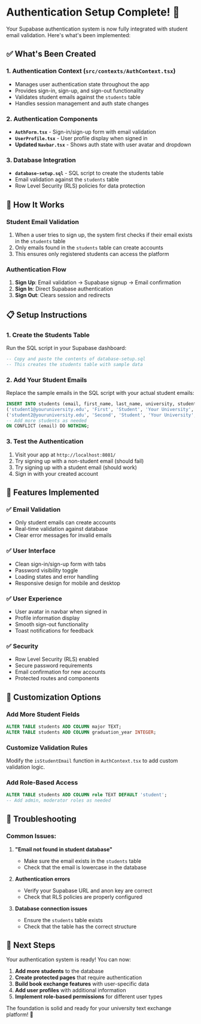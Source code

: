 # Authentication Setup Complete! 🔐

Your Supabase authentication system is now fully integrated with student email validation. Here's what's been implemented:

## ✅ What's Been Created

### 1. Authentication Context (`src/contexts/AuthContext.tsx`)
- Manages user authentication state throughout the app
- Provides sign-in, sign-up, and sign-out functionality
- Validates student emails against the `students` table
- Handles session management and auth state changes

### 2. Authentication Components
- **`AuthForm.tsx`** - Sign-in/sign-up form with email validation
- **`UserProfile.tsx`** - User profile display when signed in
- **Updated `Navbar.tsx`** - Shows auth state with user avatar and dropdown

### 3. Database Integration
- **`database-setup.sql`** - SQL script to create the students table
- Email validation against the `students` table
- Row Level Security (RLS) policies for data protection

## 🚀 How It Works

### Student Email Validation
1. When a user tries to sign up, the system first checks if their email exists in the `students` table
2. Only emails found in the `students` table can create accounts
3. This ensures only registered students can access the platform

### Authentication Flow
1. **Sign Up**: Email validation → Supabase signup → Email confirmation
2. **Sign In**: Direct Supabase authentication
3. **Sign Out**: Clears session and redirects

## 📋 Setup Instructions

### 1. Create the Students Table
Run the SQL script in your Supabase dashboard:

```sql
-- Copy and paste the contents of database-setup.sql
-- This creates the students table with sample data
```

### 2. Add Your Student Emails
Replace the sample emails in the SQL script with your actual student emails:

```sql
INSERT INTO students (email, first_name, last_name, university, student_id) VALUES
('student1@youruniversity.edu', 'First', 'Student', 'Your University', 'STU001'),
('student2@youruniversity.edu', 'Second', 'Student', 'Your University', 'STU002'),
-- Add more students as needed
ON CONFLICT (email) DO NOTHING;
```

### 3. Test the Authentication
1. Visit your app at `http://localhost:8081/`
2. Try signing up with a non-student email (should fail)
3. Try signing up with a student email (should work)
4. Sign in with your created account

## 🎯 Features Implemented

### ✅ Email Validation
- Only student emails can create accounts
- Real-time validation against database
- Clear error messages for invalid emails

### ✅ User Interface
- Clean sign-in/sign-up form with tabs
- Password visibility toggle
- Loading states and error handling
- Responsive design for mobile and desktop

### ✅ User Experience
- User avatar in navbar when signed in
- Profile information display
- Smooth sign-out functionality
- Toast notifications for feedback

### ✅ Security
- Row Level Security (RLS) enabled
- Secure password requirements
- Email confirmation for new accounts
- Protected routes and components

## 🔧 Customization Options

### Add More Student Fields
```sql
ALTER TABLE students ADD COLUMN major TEXT;
ALTER TABLE students ADD COLUMN graduation_year INTEGER;
```

### Customize Validation Rules
Modify the `isStudentEmail` function in `AuthContext.tsx` to add custom validation logic.

### Add Role-Based Access
```sql
ALTER TABLE students ADD COLUMN role TEXT DEFAULT 'student';
-- Add admin, moderator roles as needed
```

## 🐛 Troubleshooting

### Common Issues:

1. **"Email not found in student database"**
   - Make sure the email exists in the `students` table
   - Check that the email is lowercase in the database

2. **Authentication errors**
   - Verify your Supabase URL and anon key are correct
   - Check that RLS policies are properly configured

3. **Database connection issues**
   - Ensure the `students` table exists
   - Check that the table has the correct structure

## 🎉 Next Steps

Your authentication system is ready! You can now:

1. **Add more students** to the database
2. **Create protected pages** that require authentication
3. **Build book exchange features** with user-specific data
4. **Add user profiles** with additional information
5. **Implement role-based permissions** for different user types

The foundation is solid and ready for your university text exchange platform! 🚀
